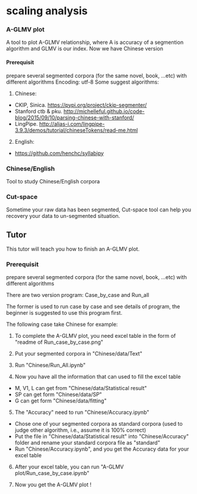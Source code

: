 # scaling analysis

### A-GLMV plot
A tool to plot A-GLMV relationship, where A is accuracy of a segmention algorithm and GLMV is our index.
Now we have Chinese version

#### Prerequisit
prepare several segmented corpora (for the same novel, book, ...etc) with different algorithms
Encoding: utf-8
Some suggest algorithms:

1. Chinese:
* CKIP, Sinica. https://pypi.org/project/ckip-segmenter/
* Stanford ctb & pku. http://michelleful.github.io/code-blog/2015/09/10/parsing-chinese-with-stanford/
* LingPipe. http://alias-i.com/lingpipe-3.9.3/demos/tutorial/chineseTokens/read-me.html

2. English:
* https://github.com/henchc/syllabipy

### Chinese/English
Tool to study Chinese/English corpora
### Cut-space
Sometime your raw data has been segmented, Cut-space tool can help you recovery your data to un-segmented situation.

Tutor
-------------------
This tutor will teach you how to finish an A-GLMV plot.
### Prerequisit
prepare several segmented corpora (for the same novel, book, ...etc) with different algorithms

There are two version program: Case_by_case and Run_all

The former is used to run case by case and see details of program, the beginner is suggested to use this program first.

The following case take Chinese for example:

1. To complete the A-GLMV plot, you need excel table in the form of "readme of Run_case_by_case.png"

2. Put your segmented corpora in "Chinese/data/Text"

3. Run "Chinese/Run_All.ipynb"

4. Now you have all the information that can used to fill the excel table
* M, V1, L can get from "Chinese/data/Statistical result"
* SP can get form "Chinese/data/SP"
* G can get form "Chinese/data/fitting"

5. The "Accuracy" need to run "Chinese/Accuracy.ipynb"
* Chose one of your segmented corpora as standard corpora (used to judge other algorithm, i.e., assume it is 100% correct)
* Put the file in "Chinese/data/Statistical result" into "Chinese/Accuracy" folder and rename your standard corpora file as "standard"
* Run "Chinese/Accuracy.ipynb", and you get the Accuracy data for your excel table

6. After your excel table, you can run "A-GLMV plot/Run_case_by_case.ipynb"

7. Now you get the A-GLMV plot !
